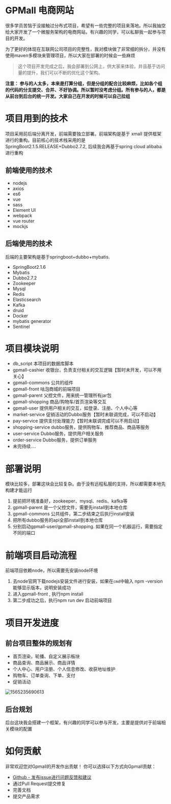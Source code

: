# GPMall 电商网站

很多学员苦恼于没接触过分布式项目，希望有一些完整的项目来落地。所以我抽空给大家开发了一个微服务架构的电商网站，有兴趣的同学，可以私聊我一起参与项目的开发。

为了更好的体现在互联网公司项目的完整性，我对模块做了非常细的拆分，并没有使用maven多模块来管理项目，所以大家在部署的时候会一些麻烦

> 这个项目开发完成之后，我会部署到公网上，供大家来体验，并且基于访问量的提升，我们可以不断的优化这个架构。

**注意： 参与的人太多，本来是打算分组，但是分组的配合比较麻烦，比如各个组的代码的分支提交、合并、不好协调。所以暂时没考虑分组。所有参与的人，都是从前台到后台的统一开发。大家自己在开发的时候可以自己拉组**

# 项目用到的技术

项目采用前后端分离开发，前端需要独立部署。前端架构是基于 xmall 提供框架进行的重构。目前核心的技术栈采用的是SpringBoot2.1.5.RELEASE+Dubbo2.7.2,  后续我会再基于spring cloud alibaba进行重构

## 前端使用的技术

* nodejs
* axios
* es6
* vue
* sass
* Element UI
* webpack
* vue router
* mockjs

## 后端使用的技术

后端的主要架构是基于springboot+dubbo+mybatis.

* SpringBoot2.1.6
* Mybatis
* Dubbo2.7.2
* Zookeeper
* Mysql
* Redis
* Elasticsearch
* Kafka
* druid
* Docker
* mybatis generator
* Sentinel

# 项目模块说明

* db_script  本项目的数据库脚本
* gpmall-cashier 收银台，负责支付相关的交互逻辑【暂时未开发，可以不用关心】
* gpmall-commons 公共的组件
* gpmall-front  咕泡商城的前端项目
* gpmall-parent 父控文件，用来统一管理所有jar包
* gpmall-shopping  商品/购物车/首页渲染等交互
* gpmall-user  提供用户相关的交互，如登录、注册、个人中心等
* market-service 促销活动的Dubbo服务【暂时未联调完成，可以不启动】
* pay-service  提供支付处理能力【暂时未联调完成可以不用启动】
* shopping-service  dubbo服务，提供购物车、推荐商品、商品等服务
* user-service Dubbo服务，提供用户相关服务
* order-service Dubbo服务，提供订单服务
* 未完待续....

# 部署说明

模块比较多，部署这块会比较复杂。由于没有远程私服的支持，所以都需要本地先构建才能运行

1. 提前把环境准备好，zookeeper、mysql、redis、kafka等
2. gpmall-parent 是一个父控文件，需要先install到本地仓库
3. gpmall-commons 公共组件，第二步结束之后执行install安装
4. 把所有dubbo服务的api全部install到本地仓库
5. 分别启动gpmall-user/gpmall-shopping.  如果在同一个机器运行，需要指定不同的端口

# 前端项目启动流程

前端项目依赖node，所以需要先安装node环境

1. 去node官网下载nodejs安装文件进行安装，如果在`cmd`中输入 npm -version 能够显示版本，说明安装成功
2. 进入gpmall-front , 执行npm install
3. 第二步成功之后，执行npm  run dev 启动前端项目

# 项目开发进度

## 前台项目整体的规划有

* 首页渲染，轮播、自定义展示板块
* 商品查询、商品展示、商品详情
* 个人中心、用户注册、个人信息修改、收获地址维护
* 购物车、订单查询、下单、支付
* 促销活动

![1565235690613](1565235690613.png)

## 后台规划

后台这块我会搭建一个框架，有兴趣的同学可以参与开发，主要是提供对于前端相关模块的配置

# 如何贡献

非常欢迎您对Gpmall的开发作出贡献！ 你可以选择以下方式向Gpmall贡献：

- [Github - 发布issue进行问题反馈和建议](https://github.com/2227324689/gpmall/issues)
- 通过Pull Request提交修复
- 完善文档
- 提交产品需求









